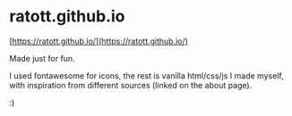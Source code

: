 # ratott.github.io
[https://ratott.github.io/](https://ratott.github.io/)

Made just for fun.

I used fontawesome for icons, the rest is vanilla html/css/js I made myself, with inspiration from different sources (linked on the about page).

:)
